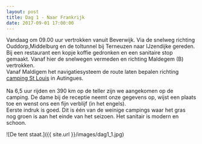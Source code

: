 ```yaml
---
layout: post
title: Dag 1 - Naar Frankrijk
date: 2017-09-01 17:00:00
---
```


Vandaag om 09.00 uur vertrokken vanuit Beverwijk. Via de snelweg richting Ouddorp,Middelburg en de toltunnel bij Terneuzen naar IJzendijke gereden. Bij een restaurant een kopje koffie gedronken en een sanitaire stop gemaakt. Vanaf hier de snelwegen vermeden en richting Maldegem (B) vertrokken.<br>
Vanaf Maldigem het navigatiesysteem de route laten bepalen richting [camping St Louis](http://www.campingstlouis.com/) in Autingues.<br>  
Na 6,5 uur rijden en 390 km op de teller zijn we aangekomen op de camping. De dame bij de receptie neemt onze gegevens op, wijst een plaats toe en wenst ons een fijn verblijf (in het engels).<br>
Eerste indruk is goed. Dit is één van de weinige campings waar het gras nog groen is aan het einde van het seizoen. Het sanitair is modern en schoon.

![De tent staat.]({{ site.url }}/images/dag1_1.jpg)
